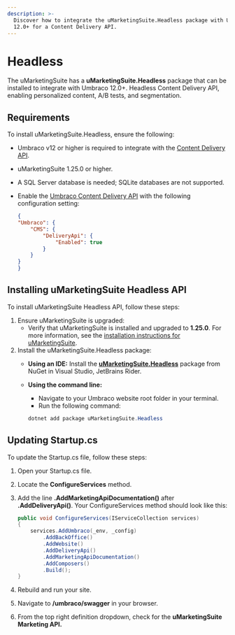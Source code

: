 ```yaml
---
description: >-
  Discover how to integrate the uMarketingSuite.Headless package with Umbraco
  12.0+ for a Content Delivery API.
---
```


# Headless

The uMarketingSuite has a **uMarketingSuite.Headless** package that can be installed to integrate with Umbraco 12.0+. Headless Content Delivery API, enabling personalized content, A/B tests, and segmentation.

## Requirements

To install uMarketingSuite.Headless, ensure the following:

* Umbraco v12 or higher is required to integrate with the [Content Delivery API](https://docs.umbraco.com/umbraco-cms/reference/content-delivery-api).
* uMarketingSuite 1.25.0 or higher.
* A SQL Server database is needed; SQLite databases are not supported.
*   Enable the [Umbraco Content Delivery API](https://docs.umbraco.com/umbraco-cms/reference/content-delivery-api#enable-the-content-delivery-api) with the following configuration setting:

    ```json
    {
    "Umbraco": {
        "CMS": {
            "DeliveryApi": {
                "Enabled": true
            }
        }
    }
    }
    ```

## Installing uMarketingSuite Headless API

To install uMarketingSuite Headless API, follow these steps:

1. Ensure uMarketingSuite is upgraded:
   * Verify that uMarketingSuite is installed and upgraded to **1.25.0**. For more information, see the [installation instructions for uMarketingSuite](../../../../installing-umarketingsuite/).
2. Install the uMarketingSuite.Headless package:
   * **Using an IDE:** Install the [**uMarketingSuite.Headless**](https://www.nuget.org/packages/uMarketingSuite.Headless) package from NuGet in Visual Studio, JetBrains Rider.
   *   **Using the command line:**

       * Navigate to your Umbraco website root folder in your terminal.
       * Run the following command:

       ```cs
       dotnet add package uMarketingSuite.Headless
       ```

## Updating Startup.cs

To update the Startup.cs file, follow these steps:

1. Open your Startup.cs file.
2. Locate the **ConfigureServices** method.
3.  Add the line **.AddMarketingApiDocumentation()** after **.AddDeliveryApi()**. Your ConfigureServices method should look like this:

    ```cs
    public void ConfigureServices(IServiceCollection services)
    {
        services.AddUmbraco(_env, _config)
            .AddBackOffice()
            .AddWebsite()
            .AddDeliveryApi()
            .AddMarketingApiDocumentation()
            .AddComposers()
            .Build();
    }
    ```
4. Rebuild and run your site.
5. Navigate to **/umbraco/swagger** in your browser.
6. From the top right definition dropdown, check for the **uMarketingSuite Marketing API.**

![]()

